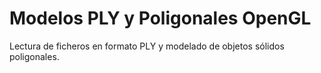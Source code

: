 # Modelos PLY y Poligonales OpenGL
Lectura de ficheros en formato PLY y modelado de objetos sólidos poligonales.

